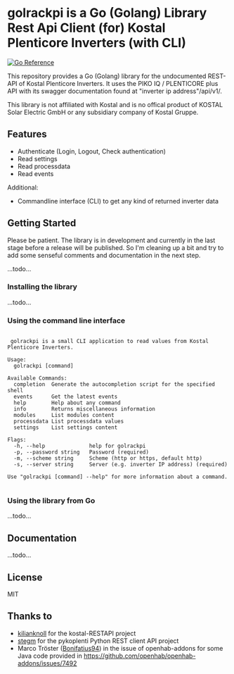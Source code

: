 # golrackpi is a Go (Golang) Library Rest Api Client (for) Kostal Plenticore Inverters (with CLI)

[![Go Reference](https://pkg.go.dev/badge/github.com/geschke/golrackpi.svg)](https://pkg.go.dev/github.com/geschke/golrackpi)

This repository provides a Go (Golang) library for the undocumented REST-API of Kostal Plenticore Inverters. It uses the PIKO IQ / PLENTICORE plus API with its swagger documentation found at "inverter ip address"/api/v1/.

This library is not affiliated with Kostal and is no offical product of KOSTAL Solar Electric GmbH or any subsidiary company of Kostal Gruppe.

## Features

* Authenticate (Login, Logout, Check authentication)
* Read settings
* Read processdata
* Read events

Additional:

* Commandline interface (CLI) to get any kind of returned inverter data

## Getting Started

Please be patient. The library is in development and currently in the last stage before a release will be published. So I'm cleaning up a bit and try to add some senseful comments and documentation in the next step.

...todo...

### Installing the library

...todo...

### Using the command line interface




```shell

 golrackpi is a small CLI application to read values from Kostal Plenticore Inverters.

Usage:
  golrackpi [command]

Available Commands:
  completion  Generate the autocompletion script for the specified shell
  events      Get the latest events
  help        Help about any command
  info        Returns miscellaneous information
  modules     List modules content
  processdata List processdata values
  settings    List settings content

Flags:
  -h, --help              help for golrackpi
  -p, --password string   Password (required)
  -m, --scheme string     Scheme (http or https, default http)
  -s, --server string     Server (e.g. inverter IP address) (required)

Use "golrackpi [command] --help" for more information about a command.


```

 
### Using the library from Go

...todo...


## Documentation

...todo...

## License

MIT

## Thanks to

* [kilianknoll](https://github.com/kilianknoll) for the kostal-RESTAPI project 
* [stegm](https://github.com/stegm) for the pykoplenti Python REST client API project
* Marco Tröster ([Bonifatius94](https://github.com/Bonifatius94)) in the issue of openhab-addons for some Java code provided in https://github.com/openhab/openhab-addons/issues/7492
